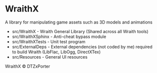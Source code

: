 # WraithX
A library for manipulating game assets such as 3D models and animations

- src/WraithX - Wraith General Library (Shared across all Wraith tools)
- src/WraithXSphinx - Anti-cheat bypass module
- src/WraithXTests - Unit test program
- src/ExternalDeps - External dependencies (not coded by me) required to build Wraith (LibFlac, LibOgg, DirectXTex)
- src/Resources - General UI resources

WraithX © DTZxPorter